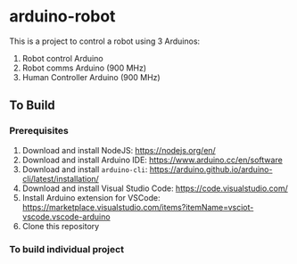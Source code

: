 # arduino-robot

This is a project to control a robot using 3 Arduinos:

1. Robot control Arduino
2. Robot comms Arduino (900 MHz)
3. Human Controller Arduino (900 MHz)

## To Build

### Prerequisites

1. Download and install NodeJS: https://nodejs.org/en/
2. Download and install Arduino IDE: https://www.arduino.cc/en/software
3. Download and install `arduino-cli`: https://arduino.github.io/arduino-cli/latest/installation/
4. Download and install Visual Studio Code: https://code.visualstudio.com/
5. Install Arduino extension for VSCode: https://marketplace.visualstudio.com/items?itemName=vsciot-vscode.vscode-arduino
6. Clone this repository

### To build individual project

